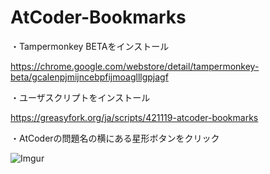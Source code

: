# AtCoder-Bookmarks

・Tampermonkey BETAをインストール

https://chrome.google.com/webstore/detail/tampermonkey-beta/gcalenpjmijncebpfijmoaglllgpjagf

・ユーザスクリプトをインストール

https://greasyfork.org/ja/scripts/421119-atcoder-bookmarks

・AtCoderの問題名の横にある星形ボタンをクリック

![Imgur](https://i.imgur.com/TEsjWlS.png)
